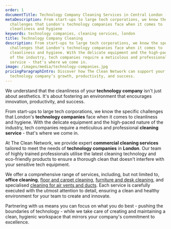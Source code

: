 ```yaml
---
order: 1
documentTitle: Technology Company Cleaning Services in Central London - The Clean Network
metaDescription: From start-ups to large tech corporations, we know the specific
  challenges that London's technology companies face when it comes to
  cleanliness and hygiene
keywords: technology companies, cleaning services, london
title: Technology Company Cleaning
description: From start-ups to large tech corporations, we know the specific
  challenges that London's technology companies face when it comes to
  cleanliness and hygiene. With the delicate equipment and the high-paced nature
  of the industry, tech companies require a meticulous and professional cleaning
  service - that's where we come in.
image: /images/media/technology-companies.jpg
pricingParagraphIntro: Discover how The Clean Network can support your
  technology company’s growth, productivity, and success.
---
```

We understand that the cleanliness of your <strong>technology company</strong> isn't just about aesthetics. It's about fostering an environment that encourages innovation, productivity, and success.

From start-ups to large tech corporations, we know the specific challenges that London's <strong>technology companies</strong> face when it comes to cleanliness and hygiene. With the delicate equipment and the high-paced nature of the industry, tech companies require a meticulous and professional <strong>cleaning service</strong> - that's where we come in.

At The Clean Network, we provide expert <strong>commercial cleaning services</strong> tailored to meet the needs of <strong>technology companies</strong> in <strong>London</strong>. Our team of highly trained professionals utilise the latest cleaning technology and eco-friendly products to ensure a thorough clean that doesn't interfere with your sensitive tech equipment.

We offer a comprehensive range of services, including, but not limited to, <strong>office cleaning</strong>, [floor and carpet cleaning](https://cleannetwork.co.uk/services/floors/), [furniture and desk cleaning](https://cleannetwork.co.uk/services/desks-and-furniture/), and specialised [cleaning for air vents and ducts](https://cleannetwork.co.uk/services/air-ducts-and-vents/). Each service is carefully executed with the utmost attention to detail, ensuring a clean and healthy environment for your team to create and innovate.

Partnering with us means you can focus on what you do best - pushing the boundaries of technology - while we take care of creating and maintaining a clean, hygienic workspace that mirrors your company's commitment to excellence.
